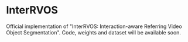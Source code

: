 # InterRVOS

Official implementation of "InterRVOS: Interaction-aware Referring Video Object Segmentation".
Code, weights and dataset will be available soon.
